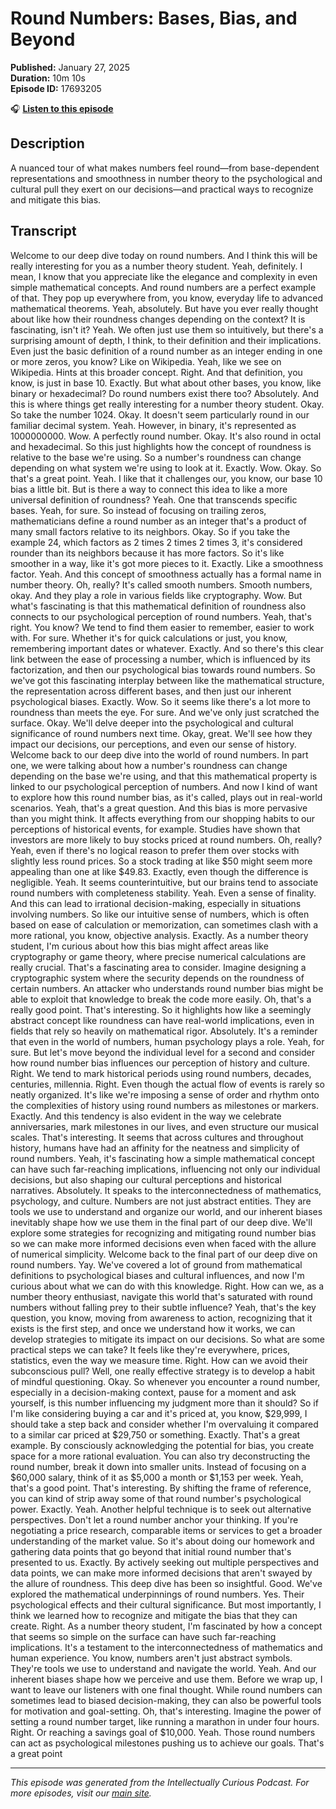 # Round Numbers: Bases, Bias, and Beyond

**Published:** January 27, 2025  
**Duration:** 10m 10s  
**Episode ID:** 17693205

🎧 **[Listen to this episode](https://intellectuallycurious.buzzsprout.com/2529712/episodes/17693205-round-numbers-bases-bias-and-beyond)**

## Description

A nuanced tour of what makes numbers feel round—from base-dependent representations and smoothness in number theory to the psychological and cultural pull they exert on our decisions—and practical ways to recognize and mitigate this bias.

## Transcript

Welcome to our deep dive today on round numbers. And I think this will be really interesting for you as a number theory student. Yeah, definitely. I mean, I know that you appreciate like the elegance and complexity in even simple mathematical concepts. And round numbers are a perfect example of that. They pop up everywhere from, you know, everyday life to advanced mathematical theorems. Yeah, absolutely. But have you ever really thought about like how their roundness changes depending on the context? It is fascinating, isn't it? Yeah. We often just use them so intuitively, but there's a surprising amount of depth, I think, to their definition and their implications. Even just the basic definition of a round number as an integer ending in one or more zeros, you know? Like on Wikipedia. Yeah, like we see on Wikipedia. Hints at this broader concept. Right. And that definition, you know, is just in base 10. Exactly. But what about other bases, you know, like binary or hexadecimal? Do round numbers exist there too? Absolutely. And this is where things get really interesting for a number theory student. Okay. So take the number 1024. Okay. It doesn't seem particularly round in our familiar decimal system. Yeah. However, in binary, it's represented as 1000000000. Wow. A perfectly round number. Okay. It's also round in octal and hexadecimal. So this just highlights how the concept of roundness is relative to the base we're using. So a number's roundness can change depending on what system we're using to look at it. Exactly. Wow. Okay. So that's a great point. Yeah. I like that it challenges our, you know, our base 10 bias a little bit. But is there a way to connect this idea to like a more universal definition of roundness? Yeah. One that transcends specific bases. Yeah, for sure. So instead of focusing on trailing zeros, mathematicians define a round number as an integer that's a product of many small factors relative to its neighbors. Okay. So if you take the example 24, which factors as 2 times 2 times 2 times 3, it's considered rounder than its neighbors because it has more factors. So it's like smoother in a way, like it's got more pieces to it. Exactly. Like a smoothness factor. Yeah. And this concept of smoothness actually has a formal name in number theory. Oh, really? It's called smooth numbers. Smooth numbers, okay. And they play a role in various fields like cryptography. Wow. But what's fascinating is that this mathematical definition of roundness also connects to our psychological perception of round numbers. Yeah, that's right. You know? We tend to find them easier to remember, easier to work with. For sure. Whether it's for quick calculations or just, you know, remembering important dates or whatever. Exactly. And so there's this clear link between the ease of processing a number, which is influenced by its factorization, and then our psychological bias towards round numbers. So we've got this fascinating interplay between like the mathematical structure, the representation across different bases, and then just our inherent psychological biases. Exactly. Wow. So it seems like there's a lot more to roundness than meets the eye. For sure. And we've only just scratched the surface. Okay. We'll delve deeper into the psychological and cultural significance of round numbers next time. Okay, great. We'll see how they impact our decisions, our perceptions, and even our sense of history. Welcome back to our deep dive into the world of round numbers. In part one, we were talking about how a number's roundness can change depending on the base we're using, and that this mathematical property is linked to our psychological perception of numbers. And now I kind of want to explore how this round number bias, as it's called, plays out in real-world scenarios. Yeah, that's a great question. And this bias is more pervasive than you might think. It affects everything from our shopping habits to our perceptions of historical events, for example. Studies have shown that investors are more likely to buy stocks priced at round numbers. Oh, really? Yeah, even if there's no logical reason to prefer them over stocks with slightly less round prices. So a stock trading at like $50 might seem more appealing than one at like $49.83. Exactly, even though the difference is negligible. Yeah. It seems counterintuitive, but our brains tend to associate round numbers with completeness stability. Yeah. Even a sense of finality. And this can lead to irrational decision-making, especially in situations involving numbers. So like our intuitive sense of numbers, which is often based on ease of calculation or memorization, can sometimes clash with a more rational, you know, objective analysis. Exactly. As a number theory student, I'm curious about how this bias might affect areas like cryptography or game theory, where precise numerical calculations are really crucial. That's a fascinating area to consider. Imagine designing a cryptographic system where the security depends on the roundness of certain numbers. An attacker who understands round number bias might be able to exploit that knowledge to break the code more easily. Oh, that's a really good point. That's interesting. So it highlights how like a seemingly abstract concept like roundness can have real-world implications, even in fields that rely so heavily on mathematical rigor. Absolutely. It's a reminder that even in the world of numbers, human psychology plays a role. Yeah, for sure. But let's move beyond the individual level for a second and consider how round number bias influences our perception of history and culture. Right. We tend to mark historical periods using round numbers, decades, centuries, millennia. Right. Even though the actual flow of events is rarely so neatly organized. It's like we're imposing a sense of order and rhythm onto the complexities of history using round numbers as milestones or markers. Exactly. And this tendency is also evident in the way we celebrate anniversaries, mark milestones in our lives, and even structure our musical scales. That's interesting. It seems that across cultures and throughout history, humans have had an affinity for the neatness and simplicity of round numbers. Yeah, it's fascinating how a simple mathematical concept can have such far-reaching implications, influencing not only our individual decisions, but also shaping our cultural perceptions and historical narratives. Absolutely. It speaks to the interconnectedness of mathematics, psychology, and culture. Numbers are not just abstract entities. They are tools we use to understand and organize our world, and our inherent biases inevitably shape how we use them in the final part of our deep dive. We'll explore some strategies for recognizing and mitigating round number bias so we can make more informed decisions even when faced with the allure of numerical simplicity. Welcome back to the final part of our deep dive on round numbers. Yay. We've covered a lot of ground from mathematical definitions to psychological biases and cultural influences, and now I'm curious about what we can do with this knowledge. Right. How can we, as a number theory enthusiast, navigate this world that's saturated with round numbers without falling prey to their subtle influence? Yeah, that's the key question, you know, moving from awareness to action, recognizing that it exists is the first step, and once we understand how it works, we can develop strategies to mitigate its impact on our decisions. So what are some practical steps we can take? It feels like they're everywhere, prices, statistics, even the way we measure time. Right. How can we avoid their subconscious pull? Well, one really effective strategy is to develop a habit of mindful questioning. Okay. So whenever you encounter a round number, especially in a decision-making context, pause for a moment and ask yourself, is this number influencing my judgment more than it should? So if I'm like considering buying a car and it's priced at, you know, $29,999, I should take a step back and consider whether I'm overvaluing it compared to a similar car priced at $29,750 or something. Exactly. That's a great example. By consciously acknowledging the potential for bias, you create space for a more rational evaluation. You can also try deconstructing the round number, break it down into smaller units. Instead of focusing on a $60,000 salary, think of it as $5,000 a month or $1,153 per week. Yeah, that's a good point. That's interesting. By shifting the frame of reference, you can kind of strip away some of that round number's psychological power. Exactly. Yeah. Another helpful technique is to seek out alternative perspectives. Don't let a round number anchor your thinking. If you're negotiating a price research, comparable items or services to get a broader understanding of the market value. So it's about doing our homework and gathering data points that go beyond that initial round number that's presented to us. Exactly. By actively seeking out multiple perspectives and data points, we can make more informed decisions that aren't swayed by the allure of roundness. This deep dive has been so insightful. Good. We've explored the mathematical underpinnings of round numbers. Yes. Their psychological effects and their cultural significance. But most importantly, I think we learned how to recognize and mitigate the bias that they can create. Right. As a number theory student, I'm fascinated by how a concept that seems so simple on the surface can have such far-reaching implications. It's a testament to the interconnectedness of mathematics and human experience. You know, numbers aren't just abstract symbols. They're tools we use to understand and navigate the world. Yeah. And our inherent biases shape how we perceive and use them. Before we wrap up, I want to leave our listeners with one final thought. While round numbers can sometimes lead to biased decision-making, they can also be powerful tools for motivation and goal-setting. Oh, that's interesting. Imagine the power of setting a round number target, like running a marathon in under four hours. Right. Or reaching a savings goal of $10,000. Yeah. Those round numbers can act as psychological milestones pushing us to achieve our goals. That's a great point

---
*This episode was generated from the Intellectually Curious Podcast. For more episodes, visit our [main site](https://intellectuallycurious.buzzsprout.com).*
